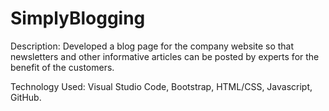 # SimplyBlogging

Description:
  Developed a blog page for the company website so that newsletters and other informative articles can be posted by experts for the benefit of the customers.

Technology Used:
  Visual Studio Code,
  Bootstrap,
  HTML/CSS,
  Javascript,
  GitHub.